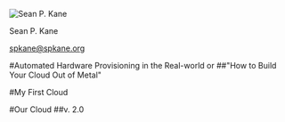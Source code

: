 ![Sean P. Kane](file:///./images/me.jpg)

Sean P. Kane

spkane@spkane.org


#Automated Hardware Provisioning in the Real-world
or
##"How to Build Your Cloud Out of Metal"


#My First Cloud


#Our Cloud
##v. 2.0


